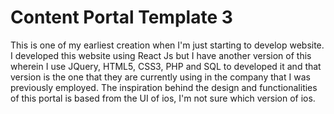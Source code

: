 <h1>Content Portal Template 3</h1>
<p>This is one of my earliest creation when I'm just starting to develop website. I developed this website using React Js but I have another version of this wherein I use JQuery, HTML5, CSS3, PHP and SQL to developed it and that version is the one that they are currently using in the company that I was previously employed. The inspiration behind the design and functionalities of this portal is based from the UI of ios, I'm not sure which version of ios.</p>
